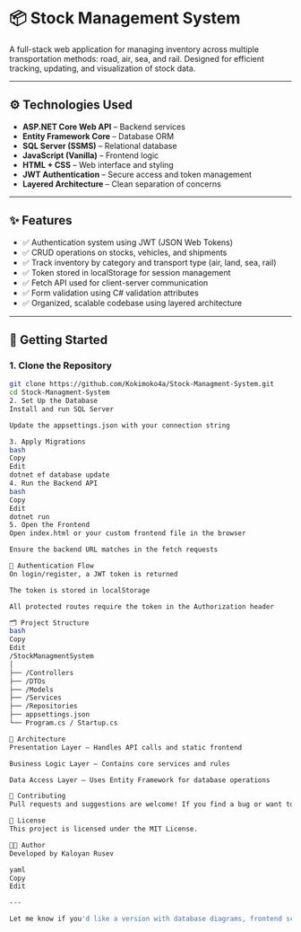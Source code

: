 # 📦 Stock Management System

A full-stack web application for managing inventory across multiple transportation methods: road, air, sea, and rail. Designed for efficient tracking, updating, and visualization of stock data.

---

## ⚙️ Technologies Used

- **ASP.NET Core Web API** – Backend services
- **Entity Framework Core** – Database ORM
- **SQL Server (SSMS)** – Relational database
- **JavaScript (Vanilla)** – Frontend logic
- **HTML + CSS** – Web interface and styling
- **JWT Authentication** – Secure access and token management
- **Layered Architecture** – Clean separation of concerns

---

## ✨ Features

- ✅ Authentication system using JWT (JSON Web Tokens)
- ✅ CRUD operations on stocks, vehicles, and shipments
- ✅ Track inventory by category and transport type (air, land, sea, rail)
- ✅ Token stored in localStorage for session management
- ✅ Fetch API used for client-server communication
- ✅ Form validation using C# validation attributes
- ✅ Organized, scalable codebase using layered architecture

---

## 🚀 Getting Started

### 1. Clone the Repository

```bash
git clone https://github.com/Kokimoko4a/Stock-Managment-System.git
cd Stock-Managment-System
2. Set Up the Database
Install and run SQL Server

Update the appsettings.json with your connection string

3. Apply Migrations
bash
Copy
Edit
dotnet ef database update
4. Run the Backend API
bash
Copy
Edit
dotnet run
5. Open the Frontend
Open index.html or your custom frontend file in the browser

Ensure the backend URL matches in the fetch requests

🔐 Authentication Flow
On login/register, a JWT token is returned

The token is stored in localStorage

All protected routes require the token in the Authorization header

🗂️ Project Structure
bash
Copy
Edit
/StockManagmentSystem
│
├── /Controllers
├── /DTOs
├── /Models
├── /Services
├── /Repositories
├── appsettings.json
└── Program.cs / Startup.cs

🧠 Architecture
Presentation Layer – Handles API calls and static frontend

Business Logic Layer – Contains core services and rules

Data Access Layer – Uses Entity Framework for database operations

🤝 Contributing
Pull requests and suggestions are welcome! If you find a bug or want to add a feature, open an issue or PR.

📜 License
This project is licensed under the MIT License.

👨‍💻 Author
Developed by Kaloyan Rusev

yaml
Copy
Edit

---

Let me know if you'd like a version with database diagrams, frontend screenshots, or help setting u